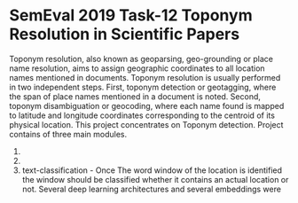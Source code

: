 # SemEval 2019 Task-12 Toponym Resolution in Scientific Papers
Toponym resolution, also known as geoparsing, geo-grounding or place name resolution, aims to assign geographic coordinates to all location names mentioned in documents. Toponym resolution is usually performed in two independent steps. First, toponym detection or geotagging, where the span of place names mentioned in a document is noted. Second, toponym disambiguation or geocoding, where each name found is mapped to latitude and longitude coordinates corresponding to the centroid of its physical location. This project concentrates on Toponym detection. Project contains of three main modules.

1. 
2.
3. text-classification - Once The word window of the location is identified the window should be classified whether it contains an actual location or not. Several deep learning architectures and several embeddings were 


